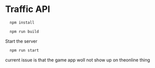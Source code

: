 # Traffic API



```bash
  npm install
```

```bash
  npm run build
```

Start the server

```bash
  npm run start
```
current issue is that the game app woll not show up on theonline thing